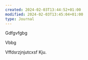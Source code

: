 ```yaml
---
created: 2024-02-03T13:44:52+01:00
modified: 2024-02-03T13:45:04+01:00
type: Journal
---
```


Gdfgvfgbg

Vbbg

Vffdsrzjnjutcxsf
Kju.
